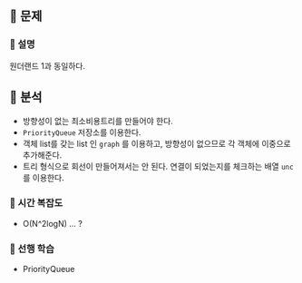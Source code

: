 ## 📍 문제

### 🧷 설명

원더랜드 1과 동일하다.

## 📍 분석

- 방향성이 없는 최소비용트리를 만들어야 한다.
- `PriorityQueue` 저장소를 이용한다.
- 객체 list를 갖는 list 인 `graph` 를 이용하고, 방향성이 없으므로 각 객체에 이중으로 추가해준다.
- 트리 형식으로 회선이 만들어져서는 안 된다. 연결이 되었는지를 체크하는 배열 `unc`를 이용한다.

### 🧷 시간 복잡도
- O(N^2logN) ... ?

### 🧷 선행 학습
- PriorityQueue
